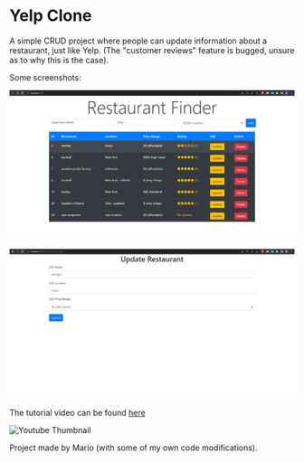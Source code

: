# Yelp Clone

A simple CRUD project where people can update information about a restaurant, just like Yelp. (The "customer reviews" feature is bugged, unsure as to why this is the case).

Some screenshots:

![Part 1 of the project's screenshots](./screenshot1.PNG)

![Part 2 of the project's screenshots](./screenshot2.PNG)

The tutorial video can be found [here](https://www.youtube.com/watch?v=J01rYl9T3BU)


![Youtube Thumbnail](https://i.ytimg.com/vi/J01rYl9T3BU/hqdefault.jpg?sqp=-oaymwEcCPYBEIoBSFXyq4qpAw4IARUAAIhCGAFwAcABBg==&rs=AOn4CLAT0tXFbBtVKn14UKC0QUYLzSXtsw)

Project made by Mario (with some of my own code modifications).